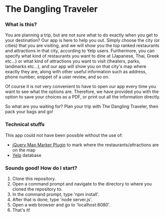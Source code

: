 # The Dangling Traveler

### What is this?

You are planning a trip, but are not sure what to do exactly when you get to your destination? Our app is here to help you out. Simply choose the city (or cities) that you are visiting, and we will show you the top ranked restaurants and attractions in that city, according to Yelp users. Furthermore, you can specify what kind of restaurants you want to dine at (Japanese, Thai, Greek etc...) or what kind of attractions you want to visit (theaters, parks, landmarks etc...), and our app will show you on that city's map where exactly they are, along with other useful information such as address, phone number, snippet of a user review, and so on.

Of course it is not very convenient to have to open our app every time you want to see what the options are. Therefore, we have provided you with the option to save your choices as a PDF, or print out all the information directly. 

So what are you waiting for? Plan your trip with The Dangling Traveler, then pack your bags and go!

### Technical stuffs

This app could not have been possible without the use of: 

- [jQuery Map Marker Plugin] to mark where the restaurants/attractions are on the map
- [Yelp] database

### Sounds good! How do I start?

1. Clone this repository.
2. Open a command prompt and navigate to the directory to where you cloned the repository to.
3. In the command prompt, type 'npm install'.
4. After that is done, type 'node server.js'.
5. Open a web browser and go to 'localhost:8080'.
6. That's it!
 
[jQuery Map Marker Plugin]: https://github.com/aslamdoctor/jQuery.mapmarker
[Yelp]: http://www.yelp.com

